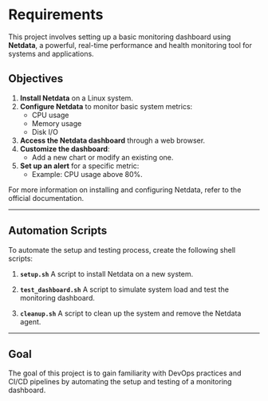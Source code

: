 # Requirements

This project involves setting up a basic monitoring dashboard using **Netdata**, a powerful, real-time performance and health monitoring tool for systems and applications.

## Objectives
1. **Install Netdata** on a Linux system.
2. **Configure Netdata** to monitor basic system metrics:
   - CPU usage
   - Memory usage
   - Disk I/O
3. **Access the Netdata dashboard** through a web browser.
4. **Customize the dashboard**:
   - Add a new chart or modify an existing one.
5. **Set up an alert** for a specific metric:
   - Example: CPU usage above 80%.

For more information on installing and configuring Netdata, refer to the official documentation.

---

## Automation Scripts

To automate the setup and testing process, create the following shell scripts:

1. **`setup.sh`**
   A script to install Netdata on a new system.

2. **`test_dashboard.sh`**
   A script to simulate system load and test the monitoring dashboard.

3. **`cleanup.sh`**
   A script to clean up the system and remove the Netdata agent.

---

## Goal

The goal of this project is to gain familiarity with DevOps practices and CI/CD pipelines by automating the setup and testing of a monitoring dashboard.